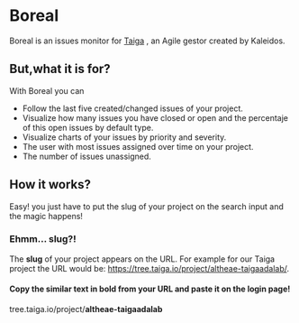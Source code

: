 

# Boreal
Boreal is an issues monitor for [Taiga](https://taiga.io/) , an Agile gestor created by Kaleidos.
## But,what it is for?
With Boreal you can
  + Follow the last five created/changed issues of your project.
  + Visualize  how many issues you have closed or open and the percentaje of this open issues by default type.
  + Visualize charts of your issues by priority and severity.
  + The user with most issues assigned over time  on your project.
  + The number of issues unassigned.
## How it works?
  Easy! you just have to put the slug of your project on the search input and the magic happens!
  ### Ehmm... slug?!
  The **slug** of your project appears on the URL.
  For example for our Taiga project the URL would be: https://tree.taiga.io/project/altheae-taigaadalab/.
  #### Copy the similar text in bold from your URL and paste it on the login page!
  tree.taiga.io/project/**altheae-taigaadalab**
 
  
  
  
